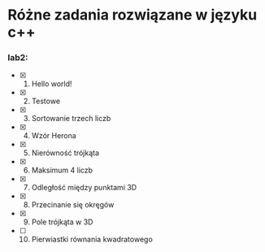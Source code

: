 # Różne zadania rozwiązane w języku c++

### lab2:

- [x] 1. Hello world!
- [x] 2. Testowe
- [x] 3. Sortowanie trzech liczb
- [x] 4. Wzór Herona
- [x] 5. Nierówność trójkąta
- [x] 6. Maksimum 4 liczb
- [x] 7. Odległość między punktami 3D
- [x] 8. Przecinanie się okręgów
- [x] 9. Pole trójkąta w 3D
- [ ] 10. Pierwiastki równania kwadratowego
